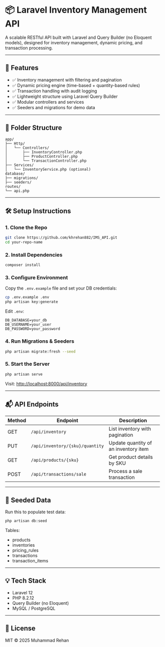 # 📦 Laravel Inventory Management API

A scalable RESTful API built with Laravel and Query Builder (no Eloquent models), designed for inventory management, dynamic pricing, and transaction processing.

---

## 🚀 Features

- ✅ Inventory management with filtering and pagination
- ✅ Dynamic pricing engine (time-based + quantity-based rules)
- ✅ Transaction handling with audit logging
- ✅ Lightweight structure using Laravel Query Builder
- ✅ Modular controllers and services
- ✅ Seeders and migrations for demo data

---

## 📁 Folder Structure

```
app/
├── Http/
│   └── Controllers/
│       ├── InventoryController.php
│       ├── ProductController.php
│       └── TransactionController.php
├── Services/
│   └── InventoryService.php (optional)
database/
├── migrations/
├── seeders/
routes/
└── api.php
```

---

## 🛠 Setup Instructions

### 1. Clone the Repo

```bash
git clone https://github.com/khrehan882/IMS_API.git
cd your-repo-name
```

### 2. Install Dependencies

```bash
composer install
```

### 3. Configure Environment

Copy the `.env.example` file and set your DB credentials:

```bash
cp .env.example .env
php artisan key:generate
```

Edit `.env`:
```env
DB_DATABASE=your_db
DB_USERNAME=your_user
DB_PASSWORD=your_password
```

### 4. Run Migrations & Seeders

```bash
php artisan migrate:fresh --seed
```

### 5. Start the Server

```bash
php artisan serve
```

Visit: [http://localhost:8000/api/inventory](http://localhost:8000/api/inventory)

---

## 📬 API Endpoints

| Method | Endpoint                          | Description                          |
|--------|-----------------------------------|--------------------------------------|
| GET    | `/api/inventory`                 | List inventory with pagination       |
| PUT    | `/api/inventory/{sku}/quantity`  | Update quantity of an inventory item |
| GET    | `/api/products/{sku}`            | Get product details by SKU           |
| POST   | `/api/transactions/sale`         | Process a sale transaction           |

---

## 🧪 Seeded Data

Run this to populate test data:

```bash
php artisan db:seed
```

Tables:
- products
- inventories
- pricing_rules
- transactions
- transaction_items

---

## 💡 Tech Stack

- Laravel 12
- PHP 8.2.12
- Query Builder (no Eloquent)
- MySQL / PostgreSQL

---

## 🧾 License

MIT © 2025 Muhammad Rehan
